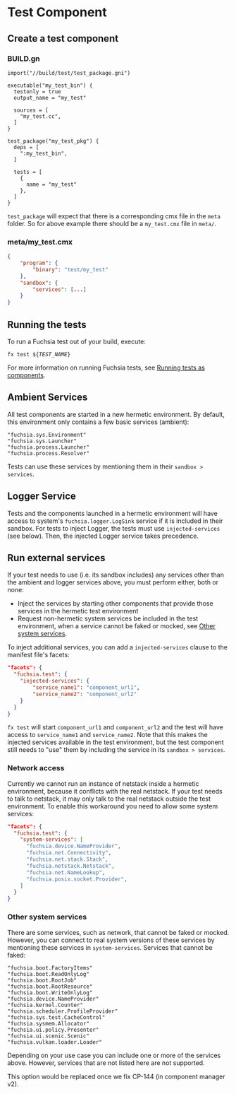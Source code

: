 # Test Component

## Create a test component

### BUILD.gn

```gn
import("//build/test/test_package.gni")

executable("my_test_bin") {
  testonly = true
  output_name = "my_test"

  sources = [
    "my_test.cc",
  ]
}

test_package("my_test_pkg") {
  deps = [
    ":my_test_bin",
  ]

  tests = [
    {
      name = "my_test"
    },
  ]
}
```

`test_package` will expect that there is a corresponding cmx file in the `meta`
folder. So for above example there should be a `my_test.cmx` file in `meta/`.

### meta/my\_test.cmx

```json
{
    "program": {
        "binary": "test/my_test"
    },
    "sandbox": {
        "services": [...]
    }
}
```

## Running the tests

To run a Fuchsia test out of your build, execute:

<pre class="prettyprint">
<code class="devsite-terminal">fx test ${<var>TEST_NAME</var>}</code>
</pre>

For more information on running Fuchsia tests, see
[Running tests as components][executing-tests].


## Ambient Services

All test components are started in a new hermetic environment. By default, this
environment only contains a few basic services (ambient):

```text
"fuchsia.sys.Environment"
"fuchsia.sys.Launcher"
"fuchsia.process.Launcher"
"fuchsia.process.Resolver"
```

Tests can use these services by mentioning them in their `sandbox > services`.

## Logger Service

Tests and the components launched in a hermetic environment will have access to system's `fuchsia.logger.LogSink` service if it is included in their sandbox. For tests to inject Logger, the tests must use `injected-services` (see below). Then, the injected Logger service takes precedence.

## Run external services

If your test needs to use (i.e. its sandbox includes) any services other than the ambient and logger services above, you must perform either, both or none:

- Inject the services by starting other components that provide those services in the hermetic test environment
- Request non-hermetic system services be included in the test environment, when a service cannot be faked or mocked, see [Other system services](#Other-system-services).

To inject additional services, you can add a `injected-services` clause to the manifest file's facets:

```json
"facets": {
  "fuchsia.test": {
    "injected-services": {
        "service_name1": "component_url1",
        "service_name2": "component_url2"
    }
  }
}
```

`fx test` will start `component_url1` and `component_url2` and the
test will have access to `service_name1` and `service_name2`. Note that this makes the injected services available in the test environment, but the test component still needs to "use" them by including the service in its `sandbox > services`.


### Network access

Currently we cannot run an instance of netstack inside a hermetic environment,
because it conflicts with the real netstack.  If your test needs to talk to
netstack, it may only talk to the real netstack outside the test environment. To
enable this workaround you need to allow some system services:

```json
"facets": {
  "fuchsia.test": {
    "system-services": [
      "fuchsia.device.NameProvider",
      "fuchsia.net.Connectivity",
      "fuchsia.net.stack.Stack",
      "fuchsia.netstack.Netstack",
      "fuchsia.net.NameLookup",
      "fuchsia.posix.socket.Provider",
    ]
  }
}
```

### Other system services

There are some services, such as network, that cannot be faked or mocked. However, you can connect to real system versions of these services by mentioning these services in `system-services`. Services that cannot be faked:

```text
"fuchsia.boot.FactoryItems"
"fuchsia.boot.ReadOnlyLog"
"fuchsia.boot.RootJob"
"fuchsia.boot.RootResource"
"fuchsia.boot.WriteOnlyLog"
"fuchsia.device.NameProvider"
"fuchsia.kernel.Counter"
"fuchsia.scheduler.ProfileProvider"
"fuchsia.sys.test.CacheControl"
"fuchsia.sysmem.Allocator"
"fuchsia.ui.policy.Presenter"
"fuchsia.ui.scenic.Scenic"
"fuchsia.vulkan.loader.Loader"
```

Depending on your use case you can include one or more of the services above.
However, services that are not listed here are not supported.

This option would be replaced once we fix CP-144 (in component manager v2).

[executing-tests]: /docs/development/testing/running_tests_as_components.md
